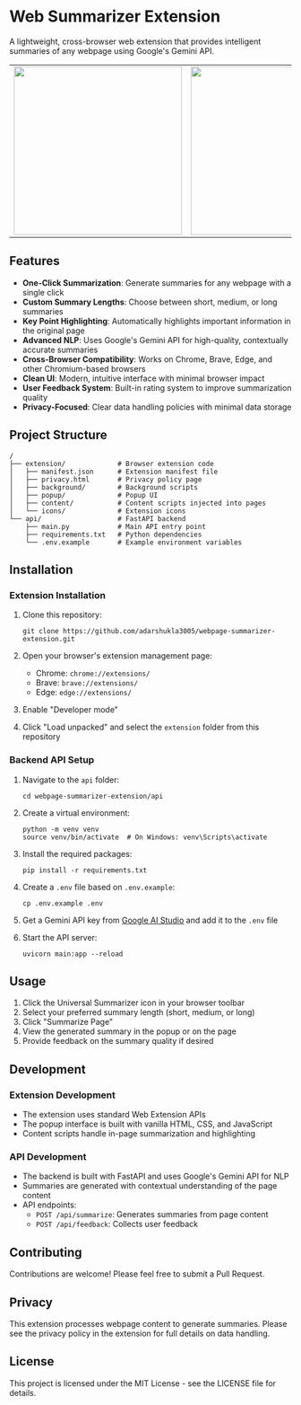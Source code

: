 # Web Summarizer Extension

A lightweight, cross-browser web extension that provides intelligent summaries of any webpage using Google's Gemini API.

<table>
  <tr>
    <td><img src="https://github.com/user-attachments/assets/89ca7b0f-05c7-4fd2-8ef4-3fb4f27842d2" width="300"/></td>
    <td><img src="https://github.com/user-attachments/assets/52d1ab49-c8f1-4470-8a27-eeb285b00437" width="300"/></td>
  </tr>
</table>


## Features

- **One-Click Summarization**: Generate summaries for any webpage with a single click
- **Custom Summary Lengths**: Choose between short, medium, or long summaries
- **Key Point Highlighting**: Automatically highlights important information in the original page
- **Advanced NLP**: Uses Google's Gemini API for high-quality, contextually accurate summaries
- **Cross-Browser Compatibility**: Works on Chrome, Brave, Edge, and other Chromium-based browsers
- **Clean UI**: Modern, intuitive interface with minimal browser impact
- **User Feedback System**: Built-in rating system to improve summarization quality
- **Privacy-Focused**: Clear data handling policies with minimal data storage

## Project Structure

```
/
├── extension/             # Browser extension code
│   ├── manifest.json      # Extension manifest file
│   ├── privacy.html       # Privacy policy page
│   ├── background/        # Background scripts
│   ├── popup/             # Popup UI
│   ├── content/           # Content scripts injected into pages
│   └── icons/             # Extension icons
└── api/                   # FastAPI backend
    ├── main.py            # Main API entry point
    ├── requirements.txt   # Python dependencies
    └── .env.example       # Example environment variables
```

## Installation

### Extension Installation

1. Clone this repository:
   ```
   git clone https://github.com/adarshukla3005/webpage-summarizer-extension.git
   ```

2. Open your browser's extension management page:
   - Chrome: `chrome://extensions/`
   - Brave: `brave://extensions/`
   - Edge: `edge://extensions/`

3. Enable "Developer mode"

4. Click "Load unpacked" and select the `extension` folder from this repository

### Backend API Setup

1. Navigate to the `api` folder:
   ```
   cd webpage-summarizer-extension/api
   ```

2. Create a virtual environment:
   ```
   python -m venv venv
   source venv/bin/activate  # On Windows: venv\Scripts\activate
   ```

3. Install the required packages:
   ```
   pip install -r requirements.txt
   ```

4. Create a `.env` file based on `.env.example`:
   ```
   cp .env.example .env
   ```

5. Get a Gemini API key from [Google AI Studio](https://ai.google.dev/) and add it to the `.env` file

6. Start the API server:
   ```
   uvicorn main:app --reload
   ```

## Usage

1. Click the Universal Summarizer icon in your browser toolbar
2. Select your preferred summary length (short, medium, or long)
3. Click "Summarize Page"
4. View the generated summary in the popup or on the page
5. Provide feedback on the summary quality if desired

## Development

### Extension Development

- The extension uses standard Web Extension APIs
- The popup interface is built with vanilla HTML, CSS, and JavaScript
- Content scripts handle in-page summarization and highlighting

### API Development

- The backend is built with FastAPI and uses Google's Gemini API for NLP
- Summaries are generated with contextual understanding of the page content
- API endpoints:
  - `POST /api/summarize`: Generates summaries from page content
  - `POST /api/feedback`: Collects user feedback

## Contributing

Contributions are welcome! Please feel free to submit a Pull Request.

## Privacy

This extension processes webpage content to generate summaries. Please see the privacy policy in the extension for full details on data handling.

## License

This project is licensed under the MIT License - see the LICENSE file for details. 
